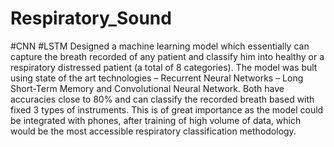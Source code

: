 # Respiratory_Sound
#CNN 
#LSTM
Designed a machine learning model which essentially can capture the breath recorded of any patient and classify him into healthy or a respiratory distressed patient (a total of 8 categories). The model was bult using state of the art technologies – Recurrent Neural Networks – Long Short-Term Memory and Convolutional Neural Network. Both have accuracies close to 80% and can classify the recorded breath based with fixed 3 types of instruments. This is of great importance as the model could be integrated with phones, after training of high volume of data, which would be the most accessible respiratory classification methodology.
